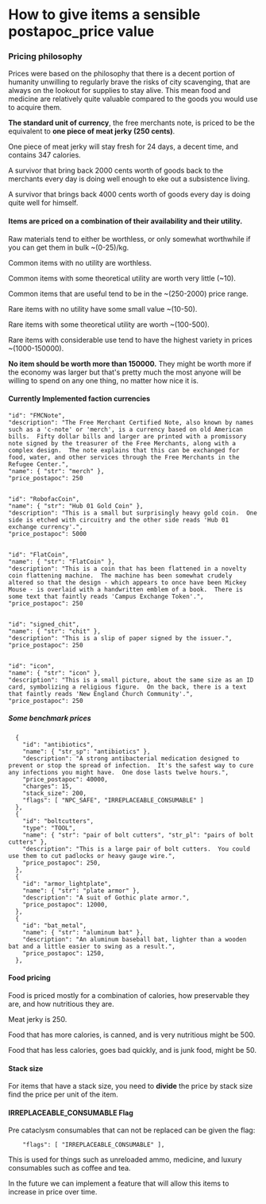# How to give items a sensible postapoc_price value

### Pricing philosophy
Prices were based on the philosophy that there is a decent portion of humanity unwilling to regularly
brave the risks of city scavenging, that are always on the lookout for supplies to stay alive.
This mean food and medicine are relatively quite valuable compared to the goods you would use to acquire them.

**The standard unit of currency**, the free merchants note, is priced to be the equivalent to
**one piece of meat jerky (250 cents)**.

One piece of meat jerky will stay fresh for 24 days, a decent time, and contains 347 calories.

A survivor that bring back 2000 cents worth of goods back to the merchants every day is
doing well enough to eke out a subsistence living.

A survivor that brings back 4000 cents worth of goods every day is doing quite well for himself.

#### Items are priced on a combination of their availability and their utility.

Raw materials tend to either be worthless, or only somewhat worthwhile if you can get them in bulk ~(0-25)/kg.

Common items with no utility are worthless.

Common items with some theoretical utility are worth very little (~10).

Common items that are useful tend to be in the ~(250-2000) price range.

Rare items with no utility have some small value ~(10-50).

Rare items with some theoretical utility are worth ~(100-500).

Rare items with considerable use tend to have the highest variety in prices ~(1000-150000).

**No item should be worth more than 150000.** They might be worth more if the economy was larger but that's
pretty much the most anyone will be willing to spend on any one thing, no matter how nice it is.

#### Currently Implemented faction currencies
    "id": "FMCNote",
    "description": "The Free Merchant Certified Note, also known by names such as a 'c-note' or 'merch', is a currency based on old American bills.  Fifty dollar bills and larger are printed with a promissory note signed by the treasurer of the Free Merchants, along with a complex design.  The note explains that this can be exchanged for food, water, and other services through the Free Merchants in the Refugee Center.",
    "name": { "str": "merch" }, 
    "price_postapoc": 250


    "id": "RobofacCoin",
    "name": { "str": "Hub 01 Gold Coin" },
    "description": "This is a small but surprisingly heavy gold coin.  One side is etched with circuitry and the other side reads 'Hub 01 exchange currency'.",
    "price_postapoc": 5000
	
	
    "id": "FlatCoin",
    "name": { "str": "FlatCoin" },
    "description": "This is a coin that has been flattened in a novelty coin flattening machine.  The machine has been somewhat crudely altered so that the design - which appears to once have been Mickey Mouse - is overlaid with a handwritten emblem of a book.  There is some text that faintly reads 'Campus Exchange Token'.",
    "price_postapoc": 250


    "id": "signed_chit",
    "name": { "str": "chit" },
    "description": "This is a slip of paper signed by the issuer.",
    "price_postapoc": 250


    "id": "icon",
    "name": { "str": "icon" },
    "description": "This is a small picture, about the same size as an ID card, symbolizing a religious figure.  On the back, there is a text that faintly reads 'New England Church Community'.",
    "price_postapoc": 250
	
	
##### Some benchmark prices

```
  {
    "id": "antibiotics",
    "name": { "str_sp": "antibiotics" },
    "description": "A strong antibacterial medication designed to prevent or stop the spread of infection.  It's the safest way to cure any infections you might have.  One dose lasts twelve hours.",
    "price_postapoc": 40000,
    "charges": 15,
    "stack_size": 200,
    "flags": [ "NPC_SAFE", "IRREPLACEABLE_CONSUMABLE" ]
  },
  {
    "id": "boltcutters",
    "type": "TOOL",
    "name": { "str": "pair of bolt cutters", "str_pl": "pairs of bolt cutters" },
    "description": "This is a large pair of bolt cutters.  You could use them to cut padlocks or heavy gauge wire.",
    "price_postapoc": 250,
  },
  {
    "id": "armor_lightplate",
    "name": { "str": "plate armor" },
    "description": "A suit of Gothic plate armor.",
    "price_postapoc": 12000,
  },
  {
    "id": "bat_metal",
    "name": { "str": "aluminum bat" },
    "description": "An aluminum baseball bat, lighter than a wooden bat and a little easier to swing as a result.",
    "price_postapoc": 1250,
  },
```

#### Food pricing
Food is priced mostly for a combination of calories, how preservable they are, and how nutritious they are.

Meat jerky is 250.

Food that has more calories, is canned, and is very nutritious might be 500.

Food that has less calories, goes bad quickly, and is junk food, might be 50.

#### Stack size
For items that have a stack size, you need to **divide** the price by stack size find the price per unit of the item.

#### IRREPLACEABLE_CONSUMABLE Flag
Pre cataclysm consumables that can not be replaced can be given the flag:
```
    "flags": [ "IRREPLACEABLE_CONSUMABLE" ],
```

This is used for things such as unreloaded ammo, medicine, and luxury consumables such as coffee and tea.

In the future we can implement a feature that will allow this items to increase in price over time.
